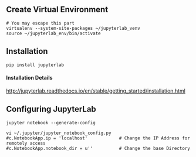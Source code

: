 ## Create Virtual Environment
```
# You may escape this part
virtualenv --system-site-packages ~/jupyterlab_venv
source ~/jupyterlab_env/bin/activate
```

## Installation
```
pip install jupyterlab
```

#### Installation Details
http://jupyterlab.readthedocs.io/en/stable/getting_started/installation.html


## Configuring JupyterLab
```
jupyter notebook --generate-config

vi ~/.jupyter/jupyter_notebook_config.py
#c.NotebookApp.ip = 'localhost'            # Change the IP Address for remotely access
#c.NotebookApp.notebook_dir = u''          # Change the base Directory
```
